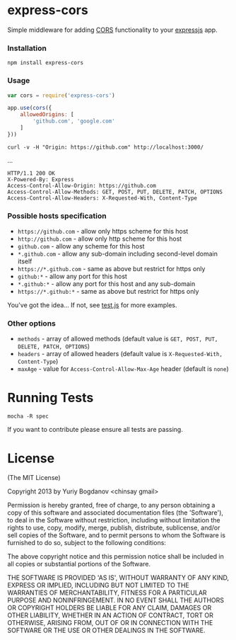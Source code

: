 # express-cors
Simple middleware for adding [CORS](http://en.wikipedia.org/wiki/Cross-origin_resource_sharing) functionality to your [expressjs](http://expressjs.com/) app.

### Installation

	npm install express-cors

### Usage
	
```javascript
var cors = require('express-cors')

app.use(cors({
	allowedOrigins: [
		'github.com', 'google.com'
	]
}))
```

	curl -v -H "Origin: https://github.com" http://localhost:3000/

…

	HTTP/1.1 200 OK
	X-Powered-By: Express
	Access-Control-Allow-Origin: https://github.com
	Access-Control-Allow-Methods: GET, POST, PUT, DELETE, PATCH, OPTIONS
	Access-Control-Allow-Headers: X-Requested-With, Content-Type

### Possible hosts specification

* ```https://github.com``` - allow only https scheme for this host
* ```http://github.com``` - allow only http scheme for this host
* ```github.com``` - allow any scheme for this host
* ```*.github.com``` - allow any sub-domain including second-level domain itself
* ```https://*.github.com``` - same as above but restrict for https only
* ```github:*``` - allow any port for this host
* ```*.github:*``` - allow any port for this host and any sub-domain
* ```https://*.github:*``` - same as above but restrict for https only

You've got the idea… If not, see [test.js](https://github.com/0ctave/express-cors/blob/master/test.js) for more examples.

### Other options

* `methods` - array of allowed methods (default value is `GET, POST, PUT, DELETE, PATCH, OPTIONS`)
* `headers` - array of allowed headers (default value is `X-Requested-With, Content-Type`)
* `maxAge` - value for `Access-Control-Allow-Max-Age` header (default is `none`)

# Running Tests

	mocha -R spec
	
If you want to contribute please ensure all tests are passing.

# License
(The MIT License)

Copyright 2013 by Yuriy Bogdanov \<chinsay gmail\>

Permission is hereby granted, free of charge, to any person obtaining a copy of this software and associated documentation files (the 'Software'), to deal in the Software without restriction, including without limitation the rights to use, copy, modify, merge, publish, distribute, sublicense, and/or sell copies of the Software, and to permit persons to whom the Software is furnished to do so, subject to the following conditions:

The above copyright notice and this permission notice shall be included in all copies or substantial portions of the Software.

THE SOFTWARE IS PROVIDED 'AS IS', WITHOUT WARRANTY OF ANY KIND, EXPRESS OR IMPLIED, INCLUDING BUT NOT LIMITED TO THE WARRANTIES OF MERCHANTABILITY, FITNESS FOR A PARTICULAR PURPOSE AND NONINFRINGEMENT. IN NO EVENT SHALL THE AUTHORS OR COPYRIGHT HOLDERS BE LIABLE FOR ANY CLAIM, DAMAGES OR OTHER LIABILITY, WHETHER IN AN ACTION OF CONTRACT, TORT OR OTHERWISE, ARISING FROM, OUT OF OR IN CONNECTION WITH THE SOFTWARE OR THE USE OR OTHER DEALINGS IN THE SOFTWARE.
